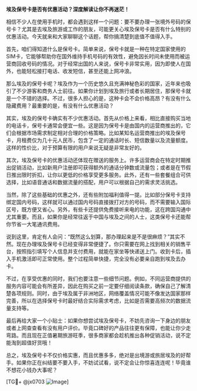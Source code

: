 **埃及保号卡是否有优惠活动？深度解读让你不再迷茫！**

相信不少人在使用手机时，都会遇到这样一个问题：要不要办理一张境外号码的保号卡？尤其是去埃及旅游或工作的朋友，可能更关心埃及保号卡是否有什么特别的优惠活动。今天就来和大家聊聊这个话题，帮你搞清楚到底值不值得入手。

首先，咱们得知道什么是保号卡。简单来说，保号卡就是一种在特定国家使用的SIM卡，它能够帮助你在国外维持手机号码的有效性，避免因长时间未使用而被运营商回收号码的情况。对于经常出国的人来说，保号卡非常实用，因为即使人在国外，也能轻松接打电话、收发短信，甚至还能上网冲浪。

那么埃及的保号卡呢？埃及作为一个历史悠久且充满神秘色彩的国家，近年来也吸引了不少游客和商务人士前往。如果你计划到埃及旅行或者长期居住，那保号卡就是一个不错的选择。不过，很多人担心的是，这种卡会不会价格高昂？有没有什么隐藏费用？最重要的是，有没有什么优惠活动？

其实，埃及的保号卡确实有不少优惠活动。首先从价格上来看，相比直接购买当地的电话卡，保号卡通常会便宜一些。这是因为保号卡是由国内的运营商推出的，它们会根据市场需求制定相对合理的价格策略。比如某知名运营商推出的埃及保号卡，月租费仅为几十元人民币，包含了一定的通话时长、短信数量以及流量额度。这样的性价比，对于预算有限的用户来说无疑是非常友好的。

其次，埃及保号卡的优惠活动还体现在赠送的服务上。许多运营商会在特定时期推出促销活动，比如新用户注册即可获得额外的通话分钟数或流量包；或者是在节假日推出限时折扣，让你以更低的价格享受更多服务。此外，还有一些套餐组合可供选择，比如语音通话和数据流量的搭配，用户可以根据自己的需求灵活挑选。

当然，除了这些基础的优惠之外，还有些附加福利值得一提。比如部分保号卡支持绑定国内号码，这样就可以通过国内号码直接拨打对方的号码，而不需要输入国际区号，既方便又省心。另外，有些卡还提供免费接听来电的功能，这在跨国沟通中尤其重要。而且，如果你是经常往返于中国与埃及之间的人士，这类保号卡还能帮你节省一大笔通讯费用。

说到这里，肯定有人会问：“既然这么划算，那办理起来是不是很麻烦？”其实不然。现在办理埃及保号卡已经变得非常便捷了。你只需要在网上找到相关的销售平台，按照指引填写个人信息并支付费用，就能在家坐等快递送上门。收到卡后，插入手机激活即可正常使用。整个过程简单快捷，完全没有必要亲自跑到埃及去办卡。

不过，在享受优惠的同时，我们也要注意一些细节问题。例如，不同运营商提供的服务内容可能会有所差异，因此在购买之前一定要仔细阅读条款，确保自己了解清楚各项规则。同时，由于埃及属于非洲地区，网络覆盖情况可能不像发达国家那样完善，所以在选择保号卡时最好结合实际需求考虑，比如是否需要高频次的数据流量支持等。

最后再给大家一个小贴士：如果你想尝试埃及保号卡，不妨先咨询一下身边的朋友或者上网查查看有没有用户评价。毕竟口碑好的产品往往更有保障，也能让你少走弯路。而且现在正值暑期旅游旺季，很多商家都会趁机推出各种促销活动，说不定能淘到超值好货哦！

总之，埃及保号卡不仅价格实惠，而且优惠多多，绝对是出境游或旅居埃及的好帮手。如果你正在纠结要不要入手，不妨试试看，说不定会让你惊喜连连呢！毕竟谁不想花小钱办大事呢？

[TG💪+ @jx0703 ![Image](https://github.com/user-attachments/assets/dbca1d08-cadb-493c-b0ec-ad6f7a83f270)]